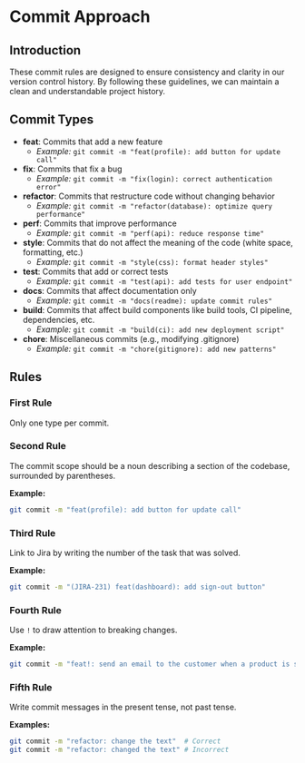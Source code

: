 # Commit Approach

## Introduction

These commit rules are designed to ensure consistency and clarity in our version control history. By following these guidelines, we can maintain a clean and understandable project history.

## Commit Types

- **feat**: Commits that add a new feature
  - _Example:_ `git commit -m "feat(profile): add button for update call"`
- **fix**: Commits that fix a bug
  - _Example:_ `git commit -m "fix(login): correct authentication error"`
- **refactor**: Commits that restructure code without changing behavior
  - _Example:_ `git commit -m "refactor(database): optimize query performance"`
- **perf**: Commits that improve performance
  - _Example:_ `git commit -m "perf(api): reduce response time"`
- **style**: Commits that do not affect the meaning of the code (white space, formatting, etc.)
  - _Example:_ `git commit -m "style(css): format header styles"`
- **test**: Commits that add or correct tests
  - _Example:_ `git commit -m "test(api): add tests for user endpoint"`
- **docs**: Commits that affect documentation only
  - _Example:_ `git commit -m "docs(readme): update commit rules"`
- **build**: Commits that affect build components like build tools, CI pipeline, dependencies, etc.
  - _Example:_ `git commit -m "build(ci): add new deployment script"`
- **chore**: Miscellaneous commits (e.g., modifying .gitignore)
  - _Example:_ `git commit -m "chore(gitignore): add new patterns"`

## Rules

### First Rule

Only one type per commit.

### Second Rule

The commit scope should be a noun describing a section of the codebase, surrounded by parentheses.

**Example:**

```bash
git commit -m "feat(profile): add button for update call"
```

### Third Rule

Link to Jira by writing the number of the task that was solved.

**Example:**

```bash
git commit -m "(JIRA-231) feat(dashboard): add sign-out button"
```

### Fourth Rule

Use `!` to draw attention to breaking changes.

**Example:**

```bash
git commit -m "feat!: send an email to the customer when a product is shipped"
```

### Fifth Rule

Write commit messages in the present tense, not past tense.

**Examples:**

```bash
git commit -m "refactor: change the text"  # Correct
git commit -m "refactor: changed the text" # Incorrect
```
